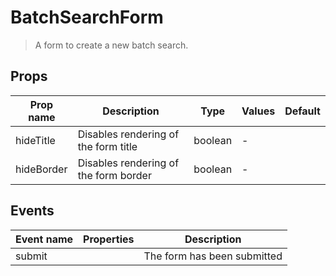 # BatchSearchForm

> A form to create a new batch search.

## Props

| Prop name  | Description                           | Type    | Values | Default |
| ---------- | ------------------------------------- | ------- | ------ | ------- |
| hideTitle  | Disables rendering of the form title  | boolean | -      |         |
| hideBorder | Disables rendering of the form border | boolean | -      |         |

## Events

| Event name | Properties | Description                 |
| ---------- | ---------- | --------------------------- |
| submit     |            | The form has been submitted |

